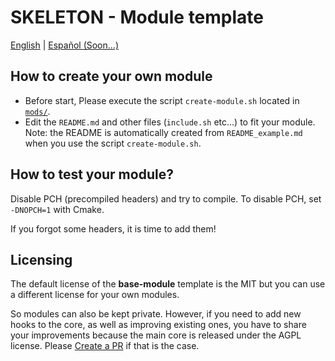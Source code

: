 # SKELETON - Module template

[English](README.md) | [Español (Soon...)]()


## How to create your own module

- Before start, Please execute the script `create-module.sh` located in [`mods/`](https://github.com/FirelandsProject/firelands-cata/tree/master/mods).
- Edit the `README.md` and other files (`include.sh` etc...) to fit your module. Note: the README is automatically created from `README_example.md` when you use the script `create-module.sh`.


## How to test your module?

Disable PCH (precompiled headers) and try to compile. To disable PCH, set `-DNOPCH=1` with Cmake.

If you forgot some headers, it is time to add them!

## Licensing

The default license of the **base-module** template is the MIT but you can use a different license for your own modules.

So modules can also be kept private. However, if you need to add new hooks to the core, as well as improving existing ones, you have to share your improvements because the main core is released under the AGPL license. Please [Create a PR](https://github.com/FirelandsProject/firelands-cata) if that is the case.

